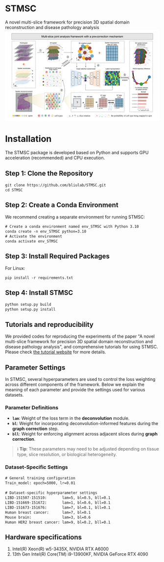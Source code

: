 # STMSC
A novel multi-slice framework for precision 3D spatial domain reconstruction and disease pathology analysis
![image text](https://github.com/bliulab/STMSC/blob/main/Figures.png)
# Installation
The STMSC package is developed based on Python and supports GPU acceleration (recommended) and CPU execution.
## Step 1: Clone the Repository
```
git clone https://github.com/bliulab/STMSC.git
cd STMSC
```
## Step 2: Create a Conda Environment
We recommend creating a separate environment for running STMSC:
```
# Create a conda environment named env_STMSC with Python 3.10
conda create -n env_STMSC python=3.10
# Activate the environment
conda activate env_STMSC
```
## Step 3: Install Required Packages
For Linux:
```
pip install -r requirements.txt
```
## Step 4: Install STMSC
```
python setup.py build
python setup.py install
```
## Tutorials and reproducibility
We provided codes for reproducing the experiments of the paper "A novel multi-slice framework for precision 3D spatial domain reconstruction and disease pathology analysis", and comprehensive tutorials for using STMSC. Please check [the tutorial website](https://stmsc-tutorial.readthedocs.io/en/latest/) for more details.
## Parameter Settings

In STMSC, several hyperparameters are used to control the loss weighting across different components of the framework. Below we explain the meaning of each parameter and provide the settings used for various datasets.

### Parameter Definitions

- **`lam`**: Weight of the loss term in the **deconvolution** module.
- **`bl`**: Weight for incorporating deconvolution-informed features during the **graph correction** step.
- **`bll`**: Weight for enforcing alignment across adjacent slices during **graph correction**. 

> ℹ️ **Tip**: These parameters may need to be adjusted depending on tissue type, slice resolution, or biological heterogeneity.

### Dataset-Specific Settings

```text
# General training configuration
Train_model: epoch=5000, lr=0.01

# Dataset-specific hyperparameter settings
LIBD-151507-151510:       lam=5, bl=0.5, bll=0.1
LIBD-151669-151672:       lam=1, bl=0.6, bll=0.1
LIBD-151673-151676:       lam=7, bl=0.1, bll=0.1
Human breast cancer:      lam=7, bl=0.1
Mouse brain:              lam=3, bl=0.6
Human HER2 breast cancer: lam=9, bl=0.2, bll=0.1
```
## Hardware specifications
1. Intel(R) Xeon(R) w5-3435X, NVIDIA RTX A6000
2. 13th Gen Intel(R) Core(TM) i9-13900KF, NVIDIA GeForce RTX 4090
